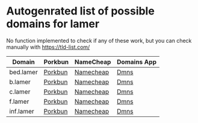 # Autogenrated list of possible domains for lamer

No function implemented to check if any of these work, but you can check manually with https://tld-list.com/

| Domain | Porkbun | NameCheap | Domains App |
|---|---|---|---|
| bed.lamer | [Porkbun](https://porkbun.com/checkout/search?prb=e814663da1&tlds=&idnLanguage=&search=search&q=bed.lamer) | [Namecheap](https://www.namecheap.com/domains/registration/results/?domain=bed.lamer) | [Dmns](https://dmns.app/domains?q=bed.lamer) |
| b.lamer | [Porkbun](https://porkbun.com/checkout/search?prb=e814663da1&tlds=&idnLanguage=&search=search&q=b.lamer) | [Namecheap](https://www.namecheap.com/domains/registration/results/?domain=b.lamer) | [Dmns](https://dmns.app/domains?q=b.lamer) |
| c.lamer | [Porkbun](https://porkbun.com/checkout/search?prb=e814663da1&tlds=&idnLanguage=&search=search&q=c.lamer) | [Namecheap](https://www.namecheap.com/domains/registration/results/?domain=c.lamer) | [Dmns](https://dmns.app/domains?q=c.lamer) |
| f.lamer | [Porkbun](https://porkbun.com/checkout/search?prb=e814663da1&tlds=&idnLanguage=&search=search&q=f.lamer) | [Namecheap](https://www.namecheap.com/domains/registration/results/?domain=f.lamer) | [Dmns](https://dmns.app/domains?q=f.lamer) |
| inf.lamer | [Porkbun](https://porkbun.com/checkout/search?prb=e814663da1&tlds=&idnLanguage=&search=search&q=inf.lamer) | [Namecheap](https://www.namecheap.com/domains/registration/results/?domain=inf.lamer) | [Dmns](https://dmns.app/domains?q=inf.lamer) |
